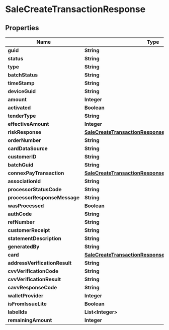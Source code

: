 

# SaleCreateTransactionResponse


## Properties

| Name | Type | Description | Notes |
|------------ | ------------- | ------------- | -------------|
|**guid** | **String** |  |  [optional] |
|**status** | **String** |  |  [optional] |
|**type** | **String** |  |  [optional] |
|**batchStatus** | **String** |  |  [optional] |
|**timeStamp** | **String** |  |  [optional] |
|**deviceGuid** | **String** |  |  [optional] |
|**amount** | **Integer** |  |  [optional] |
|**activated** | **Boolean** |  |  [optional] |
|**tenderType** | **String** |  |  [optional] |
|**effectiveAmount** | **Integer** |  |  [optional] |
|**riskResponse** | [**SaleCreateTransactionResponseRiskResponse**](SaleCreateTransactionResponseRiskResponse.md) |  |  [optional] |
|**orderNumber** | **String** |  |  [optional] |
|**cardDataSource** | **String** |  |  [optional] |
|**customerID** | **String** |  |  [optional] |
|**batchGuid** | **String** |  |  [optional] |
|**connexPayTransaction** | [**SaleCreateTransactionResponseConnexPayTransaction**](SaleCreateTransactionResponseConnexPayTransaction.md) |  |  [optional] |
|**associationId** | **String** |  |  [optional] |
|**processorStatusCode** | **String** |  |  [optional] |
|**processorResponseMessage** | **String** |  |  [optional] |
|**wasProcessed** | **Boolean** |  |  [optional] |
|**authCode** | **String** |  |  [optional] |
|**refNumber** | **String** |  |  [optional] |
|**customerReceipt** | **String** |  |  [optional] |
|**statementDescription** | **String** |  |  [optional] |
|**generatedBy** | **String** |  |  [optional] |
|**card** | [**SaleCreateTransactionResponseCard**](SaleCreateTransactionResponseCard.md) |  |  [optional] |
|**addressVerificationResult** | **String** |  |  [optional] |
|**cvvVerificationCode** | **String** |  |  [optional] |
|**cvvVerificationResult** | **String** |  |  [optional] |
|**cavvResponseCode** | **String** |  |  [optional] |
|**walletProvider** | **Integer** |  |  [optional] |
|**isFromIssueLite** | **Boolean** |  |  [optional] |
|**labelIds** | **List&lt;Integer&gt;** |  |  [optional] |
|**remainingAmount** | **Integer** |  |  [optional] |



